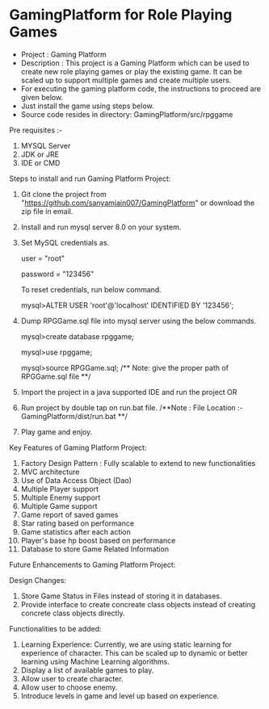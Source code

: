 # GamingPlatform for Role Playing Games
- Project : Gaming Platform
- Description :	This project is a Gaming Platform which can be used to create new role playing games or play the existing game. It can be scaled up to support multiple games and create multiple users.
- For executing the gaming platform code, the instructions to proceed are given below.
- Just install the game using steps below.
- Source code resides in directory: GamingPlatform/src/rpggame

Pre requisites :-
1. MYSQL Server
2. JDK or JRE
3. IDE or CMD

Steps to install and run Gaming Platform Project:

1. Git clone the project from "https://github.com/sanyamjain007/GamingPlatform" or download the zip file in email.
2. Install and run mysql server 8.0 on your system.
3. Set MySQL credentials as.
	  
	  user = "root" 
	  
	  password = "123456"
	  
	  To reset credentials, run below command.
		
	  mysql>ALTER USER 'root'@'localhost' IDENTIFIED BY '123456';
	
4. Dump RPGGame.sql file into mysql server using the below commands.

	  mysql>create database rpggame;
	  
	  mysql>use rpggame;
	  
	  mysql>source RPGGame.sql; /** Note: give the proper path of RPGGame.sql file **/

5. Import the project in a java supported IDE and run the project
OR
5. Run project by double tap on run.bat file. /**Note : File Location :- GamingPlatform/dist/run.bat **/

6. Play game and enjoy.

Key Features of Gaming Platform Project:

1. Factory Design Pattern : Fully scalable to extend to new functionalities
2. MVC architecture
3. Use of Data Access Object (Dao)
4. Multiple Player support
5. Multiple Enemy support
6. Multiple Game support
7. Game report of saved games
8. Star rating based on performance
9. Game statistics after each action 
10. Player's base hp boost based on performance
11. Database to store Game Related Information


Future Enhancements to Gaming Platform Project:

Design Changes:
1. Store Game Status in Files instead of storing it in databases.
2. Provide interface to create concreate class objects instead of creating concrete class objects directly.

Functionalities to be added:
1. Learning Experience: Currently, we are using static learning for experience of character. This can be
scaled up to dynamic or better learning using Machine Learning algorithms.
2. Display a list of available games to play.
3. Allow user to create character.
4. Allow user to choose enemy.
5. Introduce levels in game and level up based on experience.
